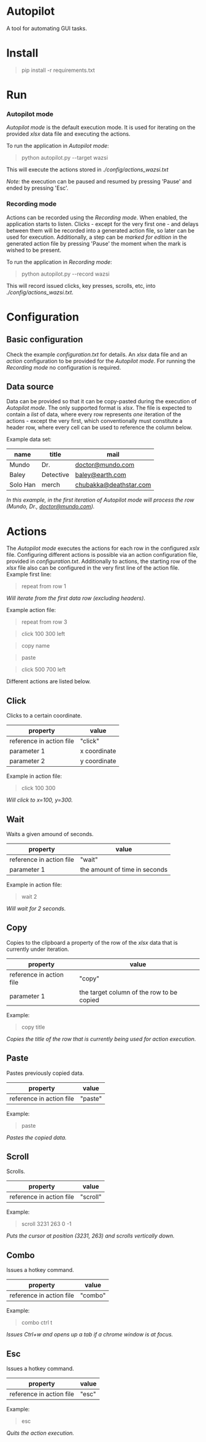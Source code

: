 # Autopilot
A tool for automating GUI tasks.

# Install
> pip install -r requirements.txt

# Run
### Autopilot mode
_Autopilot mode_ is the default execution mode. It is used for iterating on the provided _xlsx_ data file and 
executing the actions.

To run the application in _Autopilot mode_:
> python autopilot.py --target wazsi

This will execute the actions stored in _./config/actions_wazsi.txt_

*Note:* the execution can be paused and resumed by pressing 'Pause' and ended by pressing 'Esc'.

### Recording mode
Actions can be recorded using the _Recording mode_. When enabled, the application starts to listen.
Clicks - except for the very first one - and delays between them will be recorded into a generated action file, 
so later can be used for execution. Additionally, a step can be _marked for edition_ in the generated action file 
by pressing 'Pause' the moment when the mark is wished to be present.

To run the application in _Recording mode_:
> python autopilot.py --record wazsi

This will record issued clicks, key presses, scrolls, etc, into _./config/actions_wazsi.txt_.

# Configuration
## Basic configuration
Check the example _configuration.txt_ for details. An _xlsx_ data file and an _action_ configuration
to be provided for the _Autopilot mode_. For running the _Recording mode_ no configuration is required.

## Data source
Data can be provided so that it can be copy-pasted during the execution of _Autopilot mode_. The only supported 
format is _xlsx_. The file is expected to contain a _list_ of data, where every row represents *one* iteration of the 
actions - except the very first, which conventionally must constitute a header row, where every cell can be 
used to reference the column below.

Example data set:

name | title | mail
------------ | ------------- | ------------
Mundo | Dr. | doctor@mundo.com
Baley | Detective | baley@earth.com
Solo Han | merch | chubakka@deathstar.com

_In this example, in the first iteration of Autopilot mode will process the row (Mundo, Dr., doctor@mundo.com)._

# Actions
The _Autopilot mode_ executes the actions for each row in the configured _xslx_ file. Configuring different actions is possible 
via an action configuration file, provided in _configuration.txt_. Additionally to actions, the starting row of the 
_xlsx_ file also can be configured in the very first line of the action file.
Example first line:
> repeat from row 1

_Will iterate from the first data row (excluding headers)_.

Example action file:
> repeat from row 3

> click 100 300 left

> copy name

> paste

> click 500 700 left

Different actions are listed below.

## Click
Clicks to a certain coordinate.

property|value
--- | --- 
reference in action file|"click"
parameter 1 | x coordinate
parameter 2 | y coordinate

Example in action file:
> click 100 300

_Will click to x=100, y=300._

## Wait
Waits a given amound of seconds.

property|value
--- | ---
reference in action file | "wait"
parameter 1 | the amount of time in seconds

Example in action file:
> wait 2

_Will wait for 2 seconds._

## Copy
Copies to the clipboard a property of the row of the _xlsx_ data that is currently under iteration.

property|value
| --- | --- |
reference in action file | "copy"
parameter 1 | the target column of the row to be copied

Example:
> copy title

_Copies the title of the row that is currently being used for action execution._

## Paste
Pastes previously copied data.

property|value
| --- | --- |
reference in action file| "paste"

Example:
> paste

_Pastes the copied data._

## Scroll
Scrolls.

property|value
| --- | --- |
reference in action file| "scroll"

Example:
> scroll 3231 263 0 -1

_Puts the cursor at position (3231, 263) and scrolls vertically down._

## Combo
Issues a hotkey command.

property|value
| --- | --- |
reference in action file| "combo"

Example:
> combo ctrl t

_Issues Ctrl+w and opens up a tab if a chrome window is at focus._

## Esc
Issues a hotkey command.

property|value
| --- | --- |
reference in action file| "esc"

Example:
> esc

_Quits the action execution._
